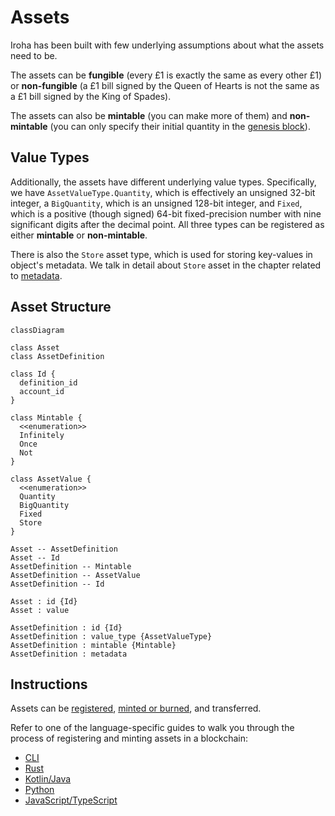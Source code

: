 # Assets

Iroha has been built with few underlying assumptions about what the assets
need to be.

The assets can be **fungible** (every £1 is exactly the same as every other
£1) or **non-fungible** (a £1 bill signed by the Queen of Hearts is not the
same as a £1 bill signed by the King of Spades).

The assets can also be **mintable** (you can make more of them) and
**non-mintable** (you can only specify their initial quantity in the
[genesis block](/guide/configure/genesis.md)).

## Value Types

Additionally, the assets have different underlying value types.
Specifically, we have `AssetValueType.Quantity`, which is effectively an
unsigned 32-bit integer, a `BigQuantity`, which is an unsigned 128-bit
integer, and `Fixed`, which is a positive (though signed) 64-bit
fixed-precision number with nine significant digits after the decimal
point. All three types can be registered as either **mintable** or
**non-mintable**.

There is also the `Store` asset type, which is used for storing key-values
in object's metadata. We talk in detail about `Store` asset in the chapter
related to [metadata](metadata.md).

## Asset Structure

```mermaid
classDiagram

class Asset
class AssetDefinition

class Id {
  definition_id
  account_id
}

class Mintable {
  <<enumeration>>
  Infinitely
  Once
  Not
}

class AssetValue {
  <<enumeration>>
  Quantity
  BigQuantity
  Fixed
  Store
}

Asset -- AssetDefinition
Asset -- Id
AssetDefinition -- Mintable
AssetDefinition -- AssetValue 
AssetDefinition -- Id

Asset : id {Id}
Asset : value

AssetDefinition : id {Id}
AssetDefinition : value_type {AssetValueType}
AssetDefinition : mintable {Mintable}
AssetDefinition : metadata
```

## Instructions

Assets can be [registered](./instructions.md#un-register),
[minted or burned](./instructions.md#mint-burn), and transferred.

Refer to one of the language-specific guides to walk you through the
process of registering and minting assets in a blockchain:

- [CLI](/guide/get-started/operate-iroha-2-via-cli.md#_6-register-and-mint-assets)
- [Rust](/guide/get-started/rust.md#_5-registering-and-minting-assets)
- [Kotlin/Java](/guide/get-started/kotlin-java.md#_5-registering-and-minting-assets)
- [Python](/guide/get-started/python.md#_5-registering-and-minting-assets)
- [JavaScript/TypeScript](/guide/get-started/javascript.md#_5-registering-and-minting-assets)
